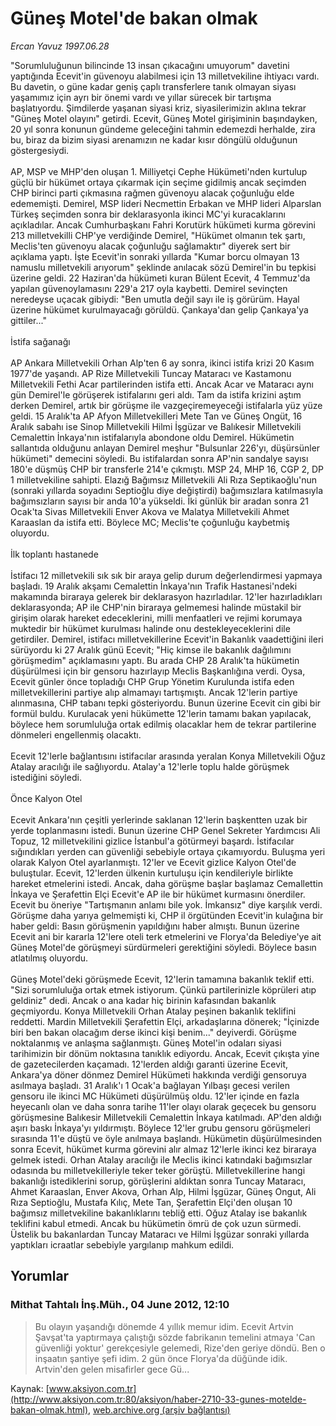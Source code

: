 # Güneş Motel'de bakan olmak

*Ercan Yavuz 1997.06.28*

<div class="news-detail-text-todays">
 <div>
 </div>
 <div>
 </div>
 <div id="newsSpot">
  <font class="detail-spot">
   "Sorumluluğunun bilincinde 13 insan çıkacağını umuyorum" davetini yaptığında Ecevit'in güvenoyu alabilmesi için 13 milletvekiline ihtiyacı vardı.
  </font>
 </div>
 <div id="newsText">
  <font class="detail-text">
   Bu davetin, o güne kadar geniş çaplı transferlere tanık olmayan siyası yaşamımız için ayrı bir önemi vardı ve yıllar sürecek bir tartışma başlatıyordu. Şimdilerde yaşanan siyasi kriz, siyasilerimizin aklına tekrar "Güneş Motel olayını" getirdi. Ecevit, Güneş Motel girişiminin başındayken, 20 yıl sonra konunun gündeme geleceğini tahmin edemezdi herhalde, zira bu, biraz da bizim siyasi arenamızın ne kadar kısır döngülü olduğunun göstergesiydi.
   <br/>
   <br/>
   AP, MSP ve MHP'den oluşan 1. Milliyetçi Cephe Hükümeti'nden kurtulup güçlü bir hükümet ortaya çıkarmak için seçime gidilmiş ancak seçimden CHP birinci parti çıkmasına rağmen güvenoyu alacak çoğunluğu elde edememişti. Demirel, MSP lideri Necmettin Erbakan ve MHP lideri Alparslan Türkeş seçimden sonra bir deklarasyonla ikinci MC'yi kuracaklarını açıkladılar. Ancak Cumhurbaşkanı Fahri Korutürk hükümeti kurma görevini 213 milletvekilli CHP'ye verdiğinde Demirel, "Hükümet olmanın tek şartı, Meclis'ten güvenoyu alacak çoğunluğu sağlamaktır" diyerek sert bir açıklama yaptı. İşte Ecevit'in sonraki yıllarda "Kumar borcu olmayan 13 namuslu milletvekili arıyorum" şeklinde anılacak sözü Demirel'in bu tepkisi üzerine geldi. 22 Haziran'da hükümeti kuran Bülent Ecevit, 4 Temmuz'da yapılan güvenoylamasını 229'a 217 oyla kaybetti. Demirel sevinçten neredeyse uçacak gibiydi: "Ben umutla değil sayı ile iş görürüm. Hayal üzerine hükümet kurulmayacağı görüldü. Çankaya'dan gelip Çankaya'ya gittiler..."
   <br/>
   <br/>
   İstifa sağanağı
   <br/>
   <br/>
   AP Ankara Milletvekili Orhan Alp'ten 6 ay sonra, ikinci istifa krizi 20 Kasım 1977'de yaşandı. AP Rize Milletvekili Tuncay Mataracı ve Kastamonu Milletvekili Fethi Acar partilerinden istifa etti. Ancak Acar ve Mataracı aynı gün Demirel'le görüşerek istifalarını geri aldı. Tam da istifa krizini aştım derken Demirel, artık bir görüşme ile vazgeçiremeyeceği istifalarla yüz yüze geldi. 15 Aralık'ta AP Afyon Milletvekilleri Mete Tan ve Güneş Ongüt, 16 Aralık sabahı ise Sinop Milletvekili Hilmi İşgüzar ve Balıkesir Milletvekili Cemalettin İnkaya'nın istifalarıyla abondone oldu Demirel. Hükümetin sallantıda olduğunu anlayan Demirel meşhur "Bulsunlar 226'yı, düşürsünler hükümeti" demecini söyledi. Bu istifalardan sonra AP'nin sandalye sayısı 180'e düşmüş CHP bir transferle 214'e çıkmıştı. MSP 24, MHP 16, CGP 2, DP 1 milletvekiline sahipti. Elazığ Bağımsız Milletvekili Ali Rıza Septikaoğlu'nun (sonraki yıllarda soyadını Septioğlu diye değiştirdi) bağımsızlara katılmasıyla bağımsızların sayısı bir anda 10'a yükseldi. İki günlük bir aradan sonra 21 Ocak'ta Sivas Milletvekili Enver Akova ve Malatya Milletvekili Ahmet Karaaslan da istifa etti. Böylece MC; Meclis'te çoğunluğu kaybetmiş oluyordu.
   <br/>
   <br/>
   İlk toplantı hastanede
   <br/>
   <br/>
   İstifacı 12 milletvekili sık sık bir araya gelip durum değerlendirmesi yapmaya başladı. 19 Aralık akşamı Cemalettin İnkaya'nın Trafik Hastanesi'ndeki makamında biraraya gelerek bir deklarasyon hazırladılar. 12'ler hazırladıkları deklarasyonda; AP ile CHP'nin biraraya gelmemesi halinde müstakil bir girişim olarak hareket edeceklerini, milli menfaatleri ve rejimi korumaya muktedir bir hükümet kurulması halinde onu destekleyeceklerini dile getirdiler. Demirel, istifacı milletvekillerine Ecevit'in Bakanlık vaadettiğini ileri sürüyordu ki 27 Aralık günü Ecevit; "Hiç kimse ile bakanlık dağılımını görüşmedim" açıklamasını yaptı. Bu arada CHP 28 Aralık'ta hükümetin düşürülmesi için bir gensoru hazırlayıp Meclis Başkanlığına verdi. Oysa, Ecevit günler önce topladığı CHP Grup Yönetim Kurulunda istifa eden milletvekillerini partiye alıp almamayı tartışmıştı. Ancak 12'lerin partiye alınmasına, CHP tabanı tepki gösteriyordu. Bunun üzerine Ecevit cin gibi bir formül buldu. Kurulacak yeni hükümette 12'lerin tamamı bakan yapılacak, böylece hem sorumluluğa ortak edilmiş olacaklar hem de tekrar partilerine dönmeleri engellenmiş olacaktı.
   <br/>
   <br/>
   Ecevit 12'lerle bağlantısını istifacılar arasında yeralan Konya Milletvekili Oğuz Atalay aracılığı ile sağlıyordu. Atalay'a 12'lerle toplu halde görüşmek istediğini söyledi.
   <br/>
   <br/>
   Önce Kalyon Otel
   <br/>
   <br/>
   Ecevit Ankara'nın çeşitli yerlerinde saklanan 12'lerin başkentten uzak bir yerde toplanmasını istedi. Bunun üzerine CHP Genel Sekreter Yardımcısı Ali Topuz, 12 milletvekilini gizlice İstanbul'a götürmeyi başardı. İstifacılar sığındıkları yerden can güvenliği sebebiyle ortaya çıkamıyordu. Buluşma yeri olarak Kalyon Otel ayarlanmıştı. 12'ler ve Ecevit gizlice Kalyon Otel'de buluştular. Ecevit, 12'lerden ülkenin kurtuluşu için kendileriyle birlikte hareket etmelerini istedi. Ancak, daha görüşme başlar başlamaz Cemallettin İnkaya ve Şerafettin Elçi Ecevit'e AP ile bir hükümet kurmasını önerdiler. Ecevit bu öneriye "Tartışmanın anlamı bile yok. İmkansız" diye karşılık verdi. Görüşme daha yarıya gelmemişti ki, CHP il örgütünden Ecevit'in kulağına bir haber geldi: Basın görüşmenin yapıldığını haber almıştı. Bunun üzerine Ecevit ani bir kararla 12'lere oteli terk etmelerini ve Florya'da Belediye'ye ait Güneş Motel'de görüşmeyi sürdürmeleri gerektiğini söyledi. Böylece basın atlatılmış oluyordu.
   <br/>
   <br/>
   Güneş Motel'deki görüşmede Ecevit, 12'lerin tamamına bakanlık teklif etti. "Sizi sorumluluğa ortak etmek istiyorum. Çünkü partilerinizle köprüleri atıp geldiniz" dedi. Ancak o ana kadar hiç birinin kafasından bakanlık geçmiyordu. Konya Milletvekili Orhan Atalay peşinen bakanlık teklifini reddetti. Mardin Milletvekili Şerafettin Elçi, arkadaşlarına dönerek; "İçinizde biri ben bakan olacağım derse ikinci kişi benim..." deyiverdi. Görüşme noktalanmış ve anlaşma sağlanmıştı. Güneş Motel'in odaları siyasi tarihimizin bir dönüm noktasına tanıklık ediyordu. Ancak, Ecevit çıkışta yine de gazetecilerden kaçamadı. 12'lerden aldığı garanti üzerine Ecevit, Ankara'ya döner dönmez Demirel Hükümeti hakkında verdiği gensoruya asılmaya başladı. 31 Aralık'ı 1 Ocak'a bağlayan Yılbaşı gecesi verilen gensoru ile ikinci MC Hükümeti düşürülmüş oldu. 12'ler içinde en fazla heyecanlı olan ve daha sonra tarihe 11'ler olayı olarak geçecek bu gensoru görüşmesine Balıkesir Milletvekili Cemalettin İnkaya katılmadı. AP'den aldığı aşırı baskı İnkaya'yı yıldırmıştı. Böylece 12'ler grubu gensoru görüşmeleri sırasında 11'e düştü ve öyle anılmaya başlandı. Hükümetin düşürülmesinden sonra Ecevit, hükümet kurma görevini alır almaz 12'lerle ikinci kez biraraya gelmek istedi. Orhan Atalay aracılığı ile Meclis ikinci katındaki bağımsızlar odasında bu milletvekilleriyle teker teker görüştü. Milletvekillerine hangi bakanlığı istediklerini sorup, görüşlerini aldıktan sonra Tuncay Mataracı, Ahmet Karaaslan, Enver Akova, Orhan Alp, Hilmi İşgüzar, Güneş Ongut, Ali Rıza Septioğlu, Mustafa Kılıç, Mete Tan, Şerafettin Elçi'den oluşan 10 bağımsız milletvekiline bakanlıklarını tebliğ etti. Oğuz Atalay ise bakanlık teklifini kabul etmedi. Ancak bu hükümetin ömrü de çok uzun sürmedi. Üstelik bu bakanlardan Tuncay Mataracı ve Hilmi İşgüzar sonraki yıllarda yaptıkları icraatlar sebebiyle yargılanıp mahkum edildi.
   <br/>
  </font>
 </div>
 <div>
 </div>
 <div>
 </div>
</div>


## Yorumlar

### Mithat Tahtalı İnş.Müh., 04 June 2012, 12:10
> Bu olayın yaşandığı dönemde 4 yıllık memur idim. Ecevit Artvin Şavşat'ta yaptırmaya çalıştığı sözde fabrikanın temelini atmaya 'Can güvenliği yoktur' gerekçesiyle gelemedi, Rize'den geriye döndü. Ben o inşaatın şantiye şefi idim. 2 gün önce Florya'da düğünde idik. Artvin'den gelen misafirler gece Gü...

Kaynak: [www.aksiyon.com.tr](http://www.aksiyon.com.tr:80/aksiyon/haber-2710-33-gunes-motelde-bakan-olmak.html), [web.archive.org (arşiv bağlantısı)](http://web.archive.org/web/20130525141531/http://www.aksiyon.com.tr:80/aksiyon/haber-2710-33-gunes-motelde-bakan-olmak.html)
